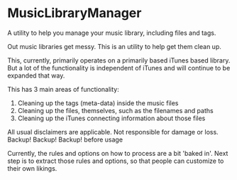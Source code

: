 # MusicLibraryManager
A utility to help you manage your music library, including files and tags.

Out music libraries get messy.  This is an utility to help get them clean up.

This, currently, primarily operates on a primarily based iTunes based library.  But a lot of the functionality is independent of iTunes and will continue to be expanded that way.

This has 3 main areas of functionality:
1. Cleaning up the tags (meta-data) inside the music files
2. Cleaning up the files, themselves, such as the filenames and paths
3. Cleaning up the iTunes connecting information about those files

All usual disclaimers are applicable.  Not responsible for damage or loss.  Backup! Backup! Backup! before usage

Currently, the rules and options on how to process are a bit 'baked in'.  Next step is to extract those rules and options, so that people can customize to their own likings.
